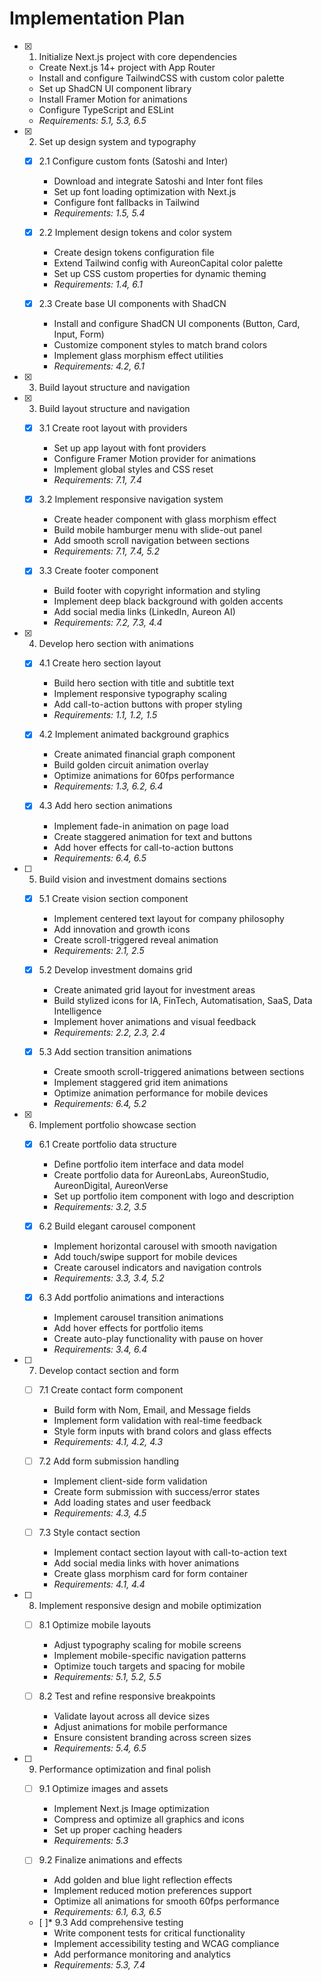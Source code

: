 # Implementation Plan

- [x] 1. Initialize Next.js project with core dependencies





  - Create Next.js 14+ project with App Router
  - Install and configure TailwindCSS with custom color palette
  - Set up ShadCN UI component library
  - Install Framer Motion for animations
  - Configure TypeScript and ESLint
  - _Requirements: 5.1, 5.3, 6.5_

- [x] 2. Set up design system and typography








  - [x] 2.1 Configure custom fonts (Satoshi and Inter)


    - Download and integrate Satoshi and Inter font files
    - Set up font loading optimization with Next.js
    - Configure font fallbacks in Tailwind
    - _Requirements: 1.5, 5.4_
  
  - [x] 2.2 Implement design tokens and color system


    - Create design tokens configuration file
    - Extend Tailwind config with AureonCapital color palette
    - Set up CSS custom properties for dynamic theming
    - _Requirements: 1.4, 6.1_
  
  - [x] 2.3 Create base UI components with ShadCN


    - Install and configure ShadCN UI components (Button, Card, Input, Form)
    - Customize component styles to match brand colors
    - Implement glass morphism effect utilities
    - _Requirements: 4.2, 6.1_
- [x] 3. Build layout structure and navigation




- [x] 3. Build layout structure and navigation

  - [x] 3.1 Create root layout with providers


    - Set up app layout with font providers
    - Configure Framer Motion provider for animations
    - Implement global styles and CSS reset
    - _Requirements: 7.1, 7.4_
  
  - [x] 3.2 Implement responsive navigation system


    - Create header component with glass morphism effect
    - Build mobile hamburger menu with slide-out panel
    - Add smooth scroll navigation between sections
    - _Requirements: 7.1, 7.4, 5.2_
  
  - [x] 3.3 Create footer component


    - Build footer with copyright information and styling
    - Implement deep black background with golden accents
    - Add social media links (LinkedIn, Aureon AI)
    - _Requirements: 7.2, 7.3, 4.4_

- [x] 4. Develop hero section with animations





  - [x] 4.1 Create hero section layout


    - Build hero section with title and subtitle text
    - Implement responsive typography scaling
    - Add call-to-action buttons with proper styling
    - _Requirements: 1.1, 1.2, 1.5_
  

  - [x] 4.2 Implement animated background graphics

    - Create animated financial graph component
    - Build golden circuit animation overlay
    - Optimize animations for 60fps performance
    - _Requirements: 1.3, 6.2, 6.4_
  
  - [x] 4.3 Add hero section animations


    - Implement fade-in animation on page load
    - Create staggered animation for text and buttons
    - Add hover effects for call-to-action buttons
    - _Requirements: 6.4, 6.5_

- [ ] 5. Build vision and investment domains sections





  - [x] 5.1 Create vision section component


    - Implement centered text layout for company philosophy
    - Add innovation and growth icons
    - Create scroll-triggered reveal animation
    - _Requirements: 2.1, 2.5_
  
  - [x] 5.2 Develop investment domains grid


    - Create animated grid layout for investment areas
    - Build stylized icons for IA, FinTech, Automatisation, SaaS, Data Intelligence
    - Implement hover animations and visual feedback
    - _Requirements: 2.2, 2.3, 2.4_
  
  - [x] 5.3 Add section transition animations


    - Create smooth scroll-triggered animations between sections
    - Implement staggered grid item animations
    - Optimize animation performance for mobile devices
    - _Requirements: 6.4, 5.2_

- [x] 6. Implement portfolio showcase section




  - [x] 6.1 Create portfolio data structure


    - Define portfolio item interface and data model
    - Create portfolio data for AureonLabs, AureonStudio, AureonDigital, AureonVerse
    - Set up portfolio item component with logo and description
    - _Requirements: 3.2, 3.5_
  
  - [x] 6.2 Build elegant carousel component


    - Implement horizontal carousel with smooth navigation
    - Add touch/swipe support for mobile devices
    - Create carousel indicators and navigation controls
    - _Requirements: 3.3, 3.4, 5.2_
  
  - [x] 6.3 Add portfolio animations and interactions


    - Implement carousel transition animations
    - Add hover effects for portfolio items
    - Create auto-play functionality with pause on hover
    - _Requirements: 3.4, 6.4_

- [ ] 7. Develop contact section and form
  - [ ] 7.1 Create contact form component
    - Build form with Nom, Email, and Message fields
    - Implement form validation with real-time feedback
    - Style form inputs with brand colors and glass effects
    - _Requirements: 4.1, 4.2, 4.3_
  
  - [ ] 7.2 Add form submission handling
    - Implement client-side form validation
    - Create form submission with success/error states
    - Add loading states and user feedback
    - _Requirements: 4.3, 4.5_
  
  - [ ] 7.3 Style contact section
    - Implement contact section layout with call-to-action text
    - Add social media links with hover animations
    - Create glass morphism card for form container
    - _Requirements: 4.1, 4.4_

- [ ] 8. Implement responsive design and mobile optimization
  - [ ] 8.1 Optimize mobile layouts
    - Adjust typography scaling for mobile screens
    - Implement mobile-specific navigation patterns
    - Optimize touch targets and spacing for mobile
    - _Requirements: 5.1, 5.2, 5.5_
  
  - [ ] 8.2 Test and refine responsive breakpoints
    - Validate layout across all device sizes
    - Adjust animations for mobile performance
    - Ensure consistent branding across screen sizes
    - _Requirements: 5.4, 6.5_

- [ ] 9. Performance optimization and final polish
  - [ ] 9.1 Optimize images and assets
    - Implement Next.js Image optimization
    - Compress and optimize all graphics and icons
    - Set up proper caching headers
    - _Requirements: 5.3_
  
  - [ ] 9.2 Finalize animations and effects
    - Add golden and blue light reflection effects
    - Implement reduced motion preferences support
    - Optimize all animations for smooth 60fps performance
    - _Requirements: 6.1, 6.3, 6.5_
  
  - [ ]* 9.3 Add comprehensive testing
    - Write component tests for critical functionality
    - Implement accessibility testing and WCAG compliance
    - Add performance monitoring and analytics
    - _Requirements: 5.3, 7.4_